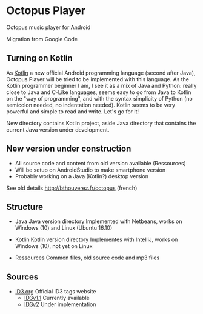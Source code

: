 # Octopus Player
Octopus music player for Android

Migration from Google Code


## Turning on Kotlin
As [Kotlin]( https://kotlinlang.org/ ) a new official Android programming language (second after Java), Octopus Player will be tried to be implemented with this language.
As the Kotlin programmer beginner I am, I see it as a mix of Java and Python: 
really close to Java and C-Like languages, seems easy to go from Java to Kotlin on the "way of programming", and with the syntax simplicity of Python (no semicolon needed, no indentation needed).
Kotlin seems to be very powerful and simple to read and write. Let's go for it!

New directory contains Kotlin project, aside Java directory that contains the current Java version under development.



## New version under construction
* All source code and content from old version available (Ressources)
* Will be setup on AndroidStudio to make smartphone version
* Probably working on a Java (Kotlin?) desktop version

See old details http://bthouverez.fr/octopus (french)

## Structure

* Java
  Java version directory
  Implemented with Netbeans, works on Windows (10) and Linux (Ubuntu 16.10)
  
* Kotlin
  Kotlin version directory
  Implementes with IntelliJ, works on Windows (10), not yet on Linux
  
* Ressources
  Common files, old source code and mp3 files

## Sources
* [ID3.org]( http://id3.org/ ) Official ID3 tags website
  * [ID3v1.1]( http://id3.org/ID3v1 ) Currently available
  * [ID3v2]( http://id3.org/ID3v2Easy ) Under implementation 